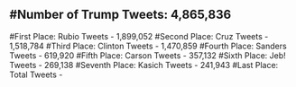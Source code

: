 #Number of Trump Tweets: 4,865,836
---
#First Place: Rubio Tweets - 1,899,052
#Second Place: Cruz Tweets - 1,518,784
#Third Place: Clinton Tweets - 1,470,859
#Fourth Place: Sanders Tweets - 619,920
#Fifth Place: Carson Tweets - 357,132
#Sixth Place: Jeb! Tweets - 269,138
#Seventh Place: Kasich Tweets - 241,943
#Last Place: Total Tweets -  
